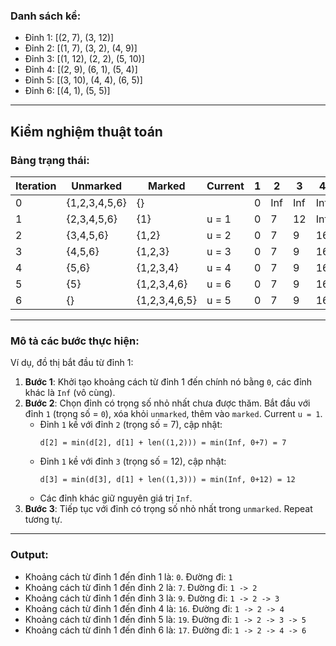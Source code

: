 
### Danh sách kề:
- Đỉnh 1: [(2, 7), (3, 12)]
- Đỉnh 2: [(1, 7), (3, 2), (4, 9)]
- Đỉnh 3: [(1, 12), (2, 2), (5, 10)]
- Đỉnh 4: [(2, 9), (6, 1), (5, 4)]
- Đỉnh 5: [(3, 10), (4, 4), (6, 5)]
- Đỉnh 6: [(4, 1), (5, 5)]

---

## Kiểm nghiệm thuật toán

### Bảng trạng thái:
| Iteration | Unmarked      | Marked         | Current | 1  | 2  | 3  | 4  | 5  | 6  |
|-----------|---------------|----------------|---------|----|----|----|----|----|----|
| 0         | {1,2,3,4,5,6} | {}             |         | 0  | Inf| Inf| Inf| Inf| Inf|
| 1         | {2,3,4,5,6}   | {1}            | u = 1   | 0  | 7  | 12 | Inf| Inf| Inf|
| 2         | {3,4,5,6}     | {1,2}          | u = 2   | 0  | 7  | 9  | 16 | Inf| Inf|
| 3         | {4,5,6}       | {1,2,3}        | u = 3   | 0  | 7  | 9  | 16 | 19 | Inf|
| 4         | {5,6}         | {1,2,3,4}      | u = 4   | 0  | 7  | 9  | 16 | 19 | 17 |
| 5         | {5}           | {1,2,3,4,6}    | u = 6   | 0  | 7  | 9  | 16 | 19 | 17 |
| 6         | {}            | {1,2,3,4,6,5}  | u = 5   | 0  | 7  | 9  | 16 | 19 | 17 |

---

### Mô tả các bước thực hiện:
Ví dụ, đồ thị bắt đầu từ đỉnh 1:

1. **Bước 1**: Khởi tạo khoảng cách từ đỉnh 1 đến chính nó bằng `0`, các đỉnh khác là `Inf` (vô cùng).
2. **Bước 2**: Chọn đỉnh có trọng số nhỏ nhất chưa được thăm. Bắt đầu với đỉnh `1` (trọng số = `0`), xóa khỏi `unmarked`, thêm vào `marked`. Current `u = 1`.
   - Đỉnh `1` kề với đỉnh `2` (trọng số = 7), cập nhật:
     ```
     d[2] = min(d[2], d[1] + len((1,2))) = min(Inf, 0+7) = 7
     ```
   - Đỉnh `1` kề với đỉnh `3` (trọng số = 12), cập nhật:
     ```
     d[3] = min(d[3], d[1] + len((1,3))) = min(Inf, 0+12) = 12
     ```
   - Các đỉnh khác giữ nguyên giá trị `Inf`.
3. **Bước 3**: Tiếp tục với đỉnh có trọng số nhỏ nhất trong `unmarked`. Repeat tương tự.

---

### Output:
- Khoảng cách từ đỉnh 1 đến đỉnh 1 là: `0`. Đường đi: `1`
- Khoảng cách từ đỉnh 1 đến đỉnh 2 là: `7`. Đường đi: `1 -> 2`
- Khoảng cách từ đỉnh 1 đến đỉnh 3 là: `9`. Đường đi: `1 -> 2 -> 3`
- Khoảng cách từ đỉnh 1 đến đỉnh 4 là: `16`. Đường đi: `1 -> 2 -> 4`
- Khoảng cách từ đỉnh 1 đến đỉnh 5 là: `19`. Đường đi: `1 -> 2 -> 3 -> 5`
- Khoảng cách từ đỉnh 1 đến đỉnh 6 là: `17`. Đường đi: `1 -> 2 -> 4 -> 6`
